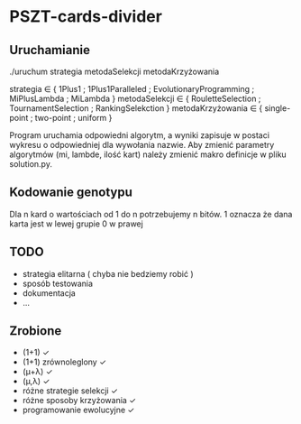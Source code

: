 # PSZT-cards-divider

## Uruchamianie
./uruchum strategia metodaSelekcji metodaKrzyżowania

strategia ∈ { 1Plus1 ; 1Plus1Paralleled ; EvolutionaryProgramming ; MiPlusLambda ; MiLambda }
metodaSelekcji ∈ { RouletteSelection ; TournamentSelection ; RankingSelekction }
metodaKrzyżowania ∈ { single-point ; two-point ; uniform }

Program uruchamia odpowiedni algorytm, a wyniki zapisuje w postaci wykresu o odpowiedniej dla wywołania nazwie.
Aby zmienić parametry algorytmów (mi, lambde, ilość kart) należy zmienić makro definicje w pliku solution.py.

## Kodowanie genotypu
Dla n kard o wartościach od 1 do n potrzebujemy n bitów. 
1 oznacza że dana karta jest w lewej grupie
0 w prawej

## TODO
* strategia elitarna ( chyba nie bedziemy robić )
* sposób testowania
* dokumentacja
* ...


## Zrobione
* (1+1) ✓
* (1+1) zrównoleglony ✓
* (μ+λ) ✓
* (μ,λ) ✓
* różne strategie selekcji  ✓
* różne sposoby krzyżowania ✓
* programowanie ewolucyjne  ✓
